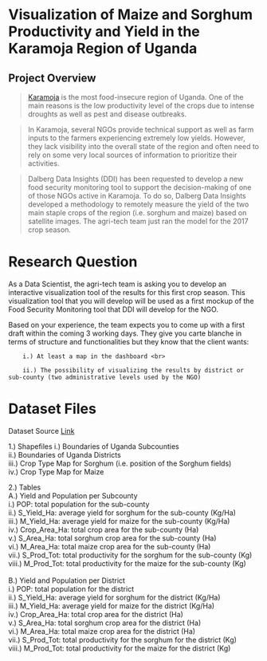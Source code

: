 # Visualization of Maize and Sorghum Productivity and Yield in the Karamoja Region of Uganda
## Project Overview 
>[Karamoja](https://en.wikipedia.org/wiki/Karamoja) is the most food-insecure region of Uganda. One of the main reasons is the low productivity level of the crops due to intense droughts as well as pest and disease outbreaks.

>In Karamoja, several NGOs provide technical support as well as farm inputs to the farmers experiencing extremely low yields. However, they lack visibility into the overall state of the region and often need to rely on some very local sources of information to prioritize their activities.

>Dalberg Data Insights (DDI) has been requested to develop a new food security monitoring tool to support the decision-making of one of those NGOs active in Karamoja.
To do so, Dalberg Data Insights developed a methodology to remotely measure the yield of the two main staple crops of the region (i.e. sorghum and maize) based on satellite images. The agri-tech team just ran the model for the 2017 crop season.

# Research Question
As a Data Scientist, the agri-tech team is asking you to develop an interactive visualization tool of the results for this first crop season. This visualization tool that you will develop will be used as a first mockup of the Food Security Monitoring tool that DDI will develop for the NGO.

Based on your experience, the team expects you to come up with a first draft within the coming 3 working days. They give you carte blanche in terms of structure and functionalities but they know that the client wants:

        i.) At least a map in the dashboard <br>
        
        ii.) The possibility of visualizing the results by district or sub-county (two administrative levels used by the NGO)

# Dataset Files 
Dataset Source [Link](https://archive.org/download/data_20190829/DATA.zip) 

1.) Shapefiles
        i.) Boundaries of Uganda Subcounties <br>
        ii.) Boundaries of Uganda Districts <br>
        iii.) Crop Type Map for Sorghum (i.e. position of the Sorghum fields)<br>
        iv.) Crop Type Map for Maize<br>
        
2.) Tables<br>
        A.) Yield and Population per Subcounty<br>
        i.) POP: total population for the sub-county <br>
        ii.) S_Yield_Ha: average yield for sorghum for the sub-county (Kg/Ha) <br>
        iii.) M_Yield_Ha: average yield for maize for the sub-county (Kg/Ha)<br>
        iv.) Crop_Area_Ha: total crop area for the sub-county (Ha)<br>
        v.) S_Area_Ha: total sorghum crop area for the sub-county (Ha)<br>
        vi.) M_Area_Ha: total maize crop area for the sub-county (Ha)<br>
        vii.) S_Prod_Tot: total productivity for the sorghum for the sub-county (Kg)<br>
        viii.) M_Prod_Tot: total productivity for the maize for the sub-county (Kg)<br>        
        B.) Yield and Population per District <br>
        i.) POP: total population for the district <br>
        ii.) S_Yield_Ha: average yield for sorghum for the district (Kg/Ha) <br>
        iii.) M_Yield_Ha: average yield for maize for the district (Kg/Ha)<br>
        iv.) Crop_Area_Ha: total crop area for the district (Ha)<br>
        v.) S_Area_Ha: total sorghum crop area for the district (Ha)<br>
        vi.) M_Area_Ha: total maize crop area for the district (Ha)<br>
        vii.) S_Prod_Tot: total productivity for the sorghum for the district (Kg)<br>
        viii.) M_Prod_Tot: total productivity for the maize for the district (Kg)<br>        
        
